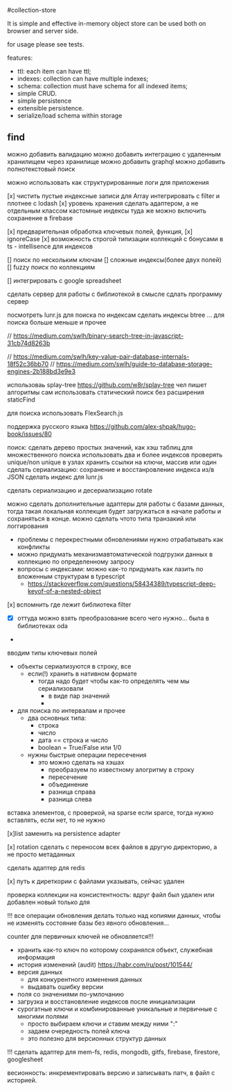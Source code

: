 #collection-store

It is simple and effective in-memory object store
can be used both on browser and server side.

for usage please see tests.

features:

- ttl: each item can have ttl;
- indexes: collection can have multiple indexes;
- schema: collection must have schema for all indexed items;
- simple CRUD.
- simple persistence
- extensible persistence.
- serialize/load schema within storage

## find

можно добавить валидацию
можно добавить интеграцию с удаленным хранилищем через хранилище
можно добавить graphql
можно добавить полнотекстовый поиск

можно использовать как структурированные логи для приложения

[x] чистить пустые индексные записи для Array
интегрировать с filter
и плотнее с lodash
[x] уровень хранения сделать адаптером, а не отдельным классом
кастомные индексы
    туда же можно включить сохранение в firebase

[x] предварительная обработка ключевых полей, функция,
[x] ignoreCase
[x] возможность строгой типизации коллекций с бонусами в ts - intellisence для индексов

[] поиск по нескольким ключам
[] сложные индексы(более двух полей)
[] fuzzy поиск по коллекциям

[] интегрировать с google spreadsheet

сделать сервер для работы с библиотекой в смысле сдлать программу сервер

посмотреть lunr.js для поиска по индексам
сделать индексы btree ... для поиска больше меньше и прочее

// https://medium.com/swlh/binary-search-tree-in-javascript-31cb74d8263b

// https://medium.com/swlh/key-value-pair-database-internals-18f52c36bb70
// https://medium.com/swlh/guide-to-database-storage-engines-2b188bd3e9e3

использоваь splay-tree
https://github.com/w8r/splay-tree
чел пишет алгоритмы сам
использовать статический поиск без расширения staticFind

  для поиска использовать FlexSearch.js


  поддержка русского языка https://github.com/alex-shpak/hugo-book/issues/80

поиск: сделать дерево простых значений, как хэш таблиц
для множественного поиска использовать два и более индексов
проверять unique/non unique
в узлах хранить ссылки на ключи, массив или один
сделать сериализацию: сохранение и восстанровление индекса из/в JSON
сделать индекс для lunr.js

сделать сериализацию и десериализацию rotate

можно сделать дополнительные адаптеры для работы с базами данных, тогда такая локальная коллекция будет загружаться в начале работы и сохраняться в конце.
можно сделать чтото типа транзакий или логгирования
- проблемы с перекрестными обновлениями нужно отрабатывать как конфликты
- можно придумать механизмавтоматической подгрузки данных в коллекцию по определенному запросу
- вопросы с индексами: можно как-то придумать как лазить по вложенным структурам в typescript
  - https://stackoverflow.com/questions/58434389/typescript-deep-keyof-of-a-nested-object

[x] вспомнить где лежит библиотека filter
- [x] оттуда можно взять преобразование всего чего нужно... была в библиотеках oda
-

вводим типы ключевых полей
- объекты сериализуются в строку, все
  - если(!) хранить в нативном формате
    - тогда надо будет чтобы как-то определять чем мы сериализовали
      - в виде пар значений
      -
- для поиска по интервалам и прочее
  - два основных типа:
    - строка
    - число
    - дата == строка и число
    - boolean = True/False или 1/0
  - нужны быстрые операции пересечения
    - это можно сделать на хэшах
      - преобразуем по известному алогритму в строку
      - пересечение
      - объединение
      - разница справа
      - разница слева



вставка элементов, с проверкой, на sparse
если sparce, тогда нужно вставлять, если нет, то не нужно

[x]list заменить на persistence adapter

[x] rotation сделать с переносом всех файлов в другую директорию, а не просто метаданных

сделать адаптер для redis

[x] путь к диреткории с файлами указывать, сейчас удален

проверка коллекции на консистентность:
вдруг файл был удален или добавлен новый
 только для

!!! все операции обновления делать только над копиями данных, чтобы не изменять состояние базы без явного обновления...

counter для первичных ключей не обновляется!!!

- хранить как-то ключ по которому сохранялся объект, служебная информация
- история изменений (audit) https://habr.com/ru/post/101544/
- версия данных
  - для конкурентного изменения данных
  - выдавать ошибку версии
- поля со значениями по-умлочанию
- загрузка и восстановление индексов после инициализации
- сурогатные ключи и комбинированные уникальные и первичные с многими полями
  - просто выбираем ключи и ставим между ними ":"
  - задаем очередность полей ключа
  - это полезно для версионных структур данных

!!! сделать адаптер для mem-fs, redis, mongodb, gitfs, firebase, firestore, googlesheet


весионность: инкрементировать версию и записывать патч, в файл с историей.
